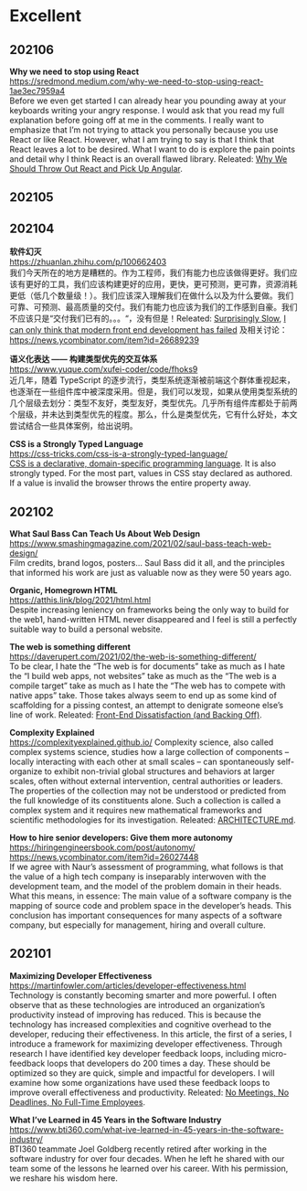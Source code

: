 Excellent  
========  

## 202106

**Why we need to stop using React**  
https://sredmond.medium.com/why-we-need-to-stop-using-react-1ae3ec7959a4  
Before we even get started I can already hear you pounding away at your keyboards writing your angry response. I would ask that you read my full explanation before going off at me in the comments. I really want to emphasize that I’m not trying to attack you personally because you use React or like React. However, what I am trying to say is that I think that React leaves a lot to be desired. What I want to do is explore the pain points and detail why I think React is an overall flawed library. Releated: [Why We Should Throw Out React and Pick Up Angular](https://javascript.plainenglish.io/throw-out-react-and-pick-up-angular-8b578bb7cabc).

## 202105

## 202104

**软件幻灭**  
https://zhuanlan.zhihu.com/p/100662403  
我们今天所在的地方是糟糕的。作为工程师，我们有能力也应该做得更好。我们应该有更好的工具，我们应该构建更好的应用，更快，更可预测，更可靠，资源消耗更低（低几个数量级！）。我们应该深入理解我们在做什么以及为什么要做。我们可靠、可预测、最高质量的交付。我们有能力也应该为我们的工作感到自豪。我们不应该只是“交付我们已有的。。。“，没有但是！Releated: [Surprisingly Slow](https://gregoryszorc.com/blog/2021/04/06/surprisingly-slow/), [I can only think that modern front end development has failed](https://twitter.com/antirez/status/1378272801522597888) 及相关讨论： https://news.ycombinator.com/item?id=26689239 

**语义化表达 —— 构建类型优先的交互体系**  
https://www.yuque.com/xufei-coder/code/fhoks9  
近几年，随着 TypeScript 的逐步流行，类型系统逐渐被前端这个群体重视起来，也逐渐在一些组件库中被深度采用。但是，我们可以发现，如果从使用类型系统的几个层级去划分：类型不友好，类型友好，类型优先。几乎所有组件库都处于前两个层级，并未达到类型优先的程度。那么，什么是类型优先，它有什么好处，本文尝试结合一些具体案例，给出说明。

**CSS is a Strongly Typed Language**  
https://css-tricks.com/css-is-a-strongly-typed-language/  
[CSS is a declarative, domain-specific programming language](https://notlaura.com/css-is-a-programming-language/). It is also strongly typed. For the most part, values in CSS stay declared as authored. If a value is invalid the browser throws the entire property away.

## 202102 

**What Saul Bass Can Teach Us About Web Design**  
https://www.smashingmagazine.com/2021/02/saul-bass-teach-web-design/  
Film credits, brand logos, posters… Saul Bass did it all, and the principles that informed his work are just as valuable now as they were 50 years ago.

**Organic, Homegrown HTML**  
https://atthis.link/blog/2021/html.html  
Despite increasing leniency on frameworks being the only way to build for the web1, hand-written HTML never disappeared and I feel is still a perfectly suitable way to build a personal website.

**The web is something different**  
https://daverupert.com/2021/02/the-web-is-something-different/  
To be clear, I hate the “The web is for documents” take as much as I hate the “I build web apps, not websites” take as much as the “The web is a compile target” take as much as I hate the “The web has to compete with native apps” take. Those takes always seem to end up as some kind of scaffolding for a pissing contest, an attempt to denigrate someone else’s line of work. Releated: [Front-End Dissatisfaction (and Backing Off)](https://css-tricks.com/front-end-dissatisfaction-and-backing-off/).  

**Complexity Explained**  
https://complexityexplained.github.io/
Complexity science, also called complex systems science, studies how a large collection of components – locally interacting with each other at small scales – can spontaneously self-organize to exhibit non-trivial global structures and behaviors at larger scales, often without external intervention, central authorities or leaders. The properties of the collection may not be understood or predicted from the full knowledge of its constituents alone. Such a collection is called a complex system and it requires new mathematical frameworks and scientific methodologies for its investigation. Releated: [ARCHITECTURE.md](https://matklad.github.io//2021/02/06/ARCHITECTURE.md.html).

**How to hire senior developers: Give them more autonomy**  
https://hiringengineersbook.com/post/autonomy/  
https://news.ycombinator.com/item?id=26027448  
If we agree with Naur’s assessment of programming, what follows is that the value of a high tech company is inseparably interwoven with the development team, and the model of the problem domain in their heads. What this means, in essence: The main value of a software company is the mapping of source code and problem space in the developer’s heads. This conclusion has important consequences for many aspects of a software company, but especially for management, hiring and overall culture.

## 202101

**Maximizing Developer Effectiveness**  
https://martinfowler.com/articles/developer-effectiveness.html  
Technology is constantly becoming smarter and more powerful. I often observe that as these technologies are introduced an organization’s productivity instead of improving has reduced. This is because the technology has increased complexities and cognitive overhead to the developer, reducing their effectiveness. In this article, the first of a series, I introduce a framework for maximizing developer effectiveness. Through research I have identified key developer feedback loops, including micro-feedback loops that developers do 200 times a day. These should be optimized so they are quick, simple and impactful for developers. I will examine how some organizations have used these feedback loops to improve overall effectiveness and productivity. Releated: [No Meetings, No Deadlines, No Full-Time Employees](https://sahillavingia.com/work).

**What I’ve Learned in 45 Years in the Software Industry**  
https://www.bti360.com/what-ive-learned-in-45-years-in-the-software-industry/  
BTI360 teammate Joel Goldberg recently retired after working in the software industry for over four decades. When he left he shared with our team some of the lessons he learned over his career. With his permission, we reshare his wisdom here.
